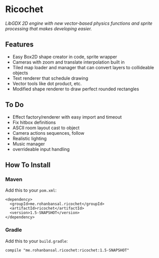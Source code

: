 # Ricochet

*LibGDX 2D engine with new vector-based physics functions and sprite processing that makes developing easier.*

## Features

- Easy Box2D shape creator in code, sprite wrapper
- Cameras with zoom and translate interpolation built in
- Tiled map loader and manager that can convert layers to collideable objects
- Text renderer that schedule drawing
- Vector tools like dot product, etc.
- Modified shape renderer to draw perfect rounded rectangles

## To Do

- Effect factory/renderer with easy import and timeout
- Fix hitbox definitions
- ASCII room layout cast to object
- Camera actions sequences, follow
- Realistic lighting
- Music manager
- overrideable input handling


## How To Install

### Maven

Add this to your `pom.xml`:

```$xslt
<dependency>
  <groupId>me.rohanbansal.ricochet</groupId>
  <artifactId>ricochet</artifactId>
  <version>1.5-SNAPSHOT</version>
</dependency>
```

### Gradle

Add this to your `build.gradle`:

```$xslt
compile "me.rohanbansal.ricochet:ricochet:1.5-SNAPSHOT"
```
